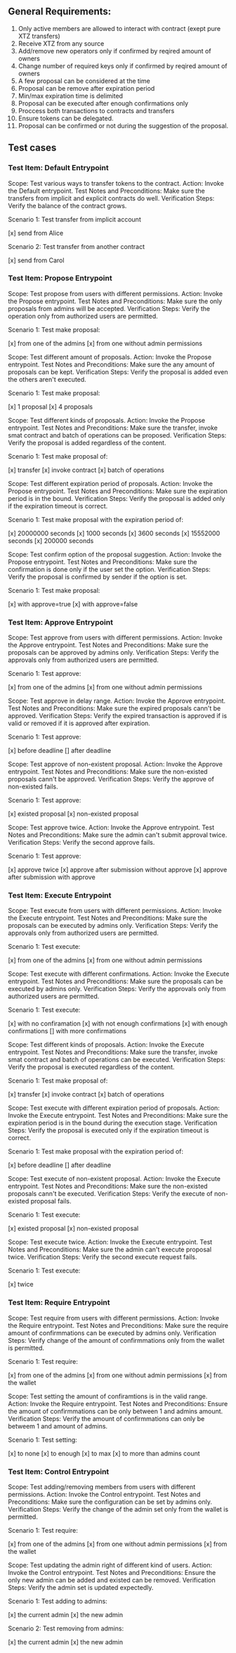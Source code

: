 ## General Requirements:

1. Only active members are allowed to interact with contract (exept pure XTZ transfers)
2. Receive XTZ from any source
3. Add/remove new operators only if confirmed by reqired amount of owners
4. Change number of required keys only if confirmed by reqired amount of owners
5. A few proposal can be considered at the time
6. Proposal can be remove after expiration period
7. Min/max expiration time is delimited
8. Proposal can be executed after enough confirmations only
9. Proccess both transactions to contracts and transfers
10. Ensure tokens can be delegated.
11. Proposal can be confirmed or not during the suggestion of the proposal.

## Test cases

### Test Item: Default Entrypoint

Scope: Test various ways to transfer tokens to the contract.
Action: Invoke the Default entrypoint.
Test Notes and Preconditions: Make sure the transfers from implicit and explicit contracts do well.
Verification Steps: Verify the balance of the contract grows.

Scenario 1: Test transfer from implicit account

[x] send from Alice

Scenario 2: Test transfer from another contract

[x] send from Carol

### Test Item: Propose Entrypoint

Scope: Test propose from users with different permissions.
Action: Invoke the Propose entrypoint.
Test Notes and Preconditions: Make sure the only proposals from admins will be accepted.
Verification Steps: Verify the operation only from authorized users are permitted.

Scenario 1: Test make proposal:

[x] from one of the admins
[x] from one without admin permissions

Scope: Test different amount of proposals.
Action: Invoke the Propose entrypoint.
Test Notes and Preconditions: Make sure the any amount of proposals can be kept.
Verification Steps: Verify the proposal is added even the others aren't executed.

Scenario 1: Test make proposal:

[x] 1 proposal
[x] 4 proposals

Scope: Test different kinds of proposals.
Action: Invoke the Propose entrypoint.
Test Notes and Preconditions: Make sure the transfer, invoke smat contract and batch of operations can be proposed.
Verification Steps: Verify the proposal is added regardless of the content.

Scenario 1: Test make proposal of:

[x] transfer
[x] invoke contract
[x] batch of operations

Scope: Test different expiration period of proposals.
Action: Invoke the Propose entrypoint.
Test Notes and Preconditions: Make sure the expiration period is in the bound.
Verification Steps: Verify the proposal is added only if the expiration timeout is correct.

Scenario 1: Test make proposal with the expiration period of:

[x] 20000000 seconds
[x] 1000 seconds
[x] 3600 seconds
[x] 15552000 seconds
[x] 200000 seconds

Scope: Test confirm option of the proposal suggestion.
Action: Invoke the Propose entrypoint.
Test Notes and Preconditions: Make sure the confirmation is done only if the user set the option.
Verification Steps: Verify the proposal is confirmed by sender if the option is set.

Scenario 1: Test make proposal:

[x] with approve=true
[x] with approve=false

### Test Item: Approve Entrypoint

Scope: Test approve from users with different permissions.
Action: Invoke the Approve entrypoint.
Test Notes and Preconditions: Make sure the proposals can be approved by admins only.
Verification Steps: Verify the approvals only from authorized users are permitted.

Scenario 1: Test approve:

[x] from one of the admins
[x] from one without admin permissions

Scope: Test approve in delay range.
Action: Invoke the Approve entrypoint.
Test Notes and Preconditions: Make sure the expired proposals cann't be approved.
Verification Steps: Verify the expired transaction is approved if is valid or removed if it is approved after expiration.

Scenario 1: Test approve:

[x] before deadline
[] after deadline

Scope: Test approve of non-existent proposal.
Action: Invoke the Approve entrypoint.
Test Notes and Preconditions: Make sure the non-existed proposals cann't be approved.
Verification Steps: Verify the approve of non-existed fails.

Scenario 1: Test approve:

[x] existed proposal
[x] non-existed proposal

Scope: Test approve twice.
Action: Invoke the Approve entrypoint.
Test Notes and Preconditions: Make sure the admin can't submit approval twice.
Verification Steps: Verify the second approve fails.

Scenario 1: Test approve:

[x] approve twice
[x] approve after submission without approve
[x] approve after submission with approve

### Test Item: Execute Entrypoint

Scope: Test execute from users with different permissions.
Action: Invoke the Execute entrypoint.
Test Notes and Preconditions: Make sure the proposals can be executed by admins only.
Verification Steps: Verify the approvals only from authorized users are permitted.

Scenario 1: Test execute:

[x] from one of the admins
[x] from one without admin permissions

Scope: Test execute with different confirmations.
Action: Invoke the Execute entrypoint.
Test Notes and Preconditions: Make sure the proposals can be executed by admins only.
Verification Steps: Verify the approvals only from authorized users are permitted.

Scenario 1: Test execute:

[x] with no confiramation
[x] with not enough confirmations
[x] with enough confirmations
[] with more confirmations

Scope: Test different kinds of proposals.
Action: Invoke the Execute entrypoint.
Test Notes and Preconditions: Make sure the transfer, invoke smat contract and batch of operations can be executed.
Verification Steps: Verify the proposal is executed regardless of the content.

Scenario 1: Test make proposal of:

[x] transfer
[x] invoke contract
[x] batch of operations

Scope: Test execute with different expiration period of proposals.
Action: Invoke the Execute entrypoint.
Test Notes and Preconditions: Make sure the expiration period is in the bound during the execution stage.
Verification Steps: Verify the proposal is executed only if the expiration timeout is correct.

Scenario 1: Test make proposal with the expiration period of:

[x] before deadline
[] after deadline

Scope: Test execute of non-existent proposal.
Action: Invoke the Execute entrypoint.
Test Notes and Preconditions: Make sure the non-existed proposals cann't be executed.
Verification Steps: Verify the execute of non-existed proposal fails.

Scenario 1: Test execute:

[x] existed proposal
[x] non-existed proposal

Scope: Test execute twice.
Action: Invoke the Execute entrypoint.
Test Notes and Preconditions: Make sure the admin can't execute proposal twice.
Verification Steps: Verify the second execute request fails.

Scenario 1: Test execute:

[x] twice

### Test Item: Require Entrypoint

Scope: Test require from users with different permissions.
Action: Invoke the Require entrypoint.
Test Notes and Preconditions: Make sure the require amount of confirmmations can be executed by admins only.
Verification Steps: Verify change of the amount of confirmmations only from the wallet is permitted.

Scenario 1: Test require:

[x] from one of the admins
[x] from one without admin permissions
[x] from the wallet

Scope: Test setting the amount of confiramtions is in the valid range.
Action: Invoke the Require entrypoint.
Test Notes and Preconditions: Ensure the amount of confirmmations can be only between 1 and admins amount.
Verification Steps: Verify the amount of confirmmations can only be betweem 1 and amount of admins.

Scenario 1: Test setting:

[x] to none
[x] to enough
[x] to max
[x] to more than admins count

### Test Item: Control Entrypoint

Scope: Test adding/removing members from users with different permissions.
Action: Invoke the Control entrypoint.
Test Notes and Preconditions: Make sure the configuration can be set by admins only.
Verification Steps: Verify the change of the admin set only from the wallet is permitted.

Scenario 1: Test require:

[x] from one of the admins
[x] from one without admin permissions
[x] from the wallet

Scope: Test updating the admin right of different kind of users.
Action: Invoke the Control entrypoint.
Test Notes and Preconditions: Ensure the only new admin can be added and existed can be removed.
Verification Steps: Verify the admin set is updated expectedly.

Scenario 1: Test adding to admins:

[x] the current admin
[x] the new admin

Scenario 2: Test removing from admins:

[x] the current admin
[x] the new admin
